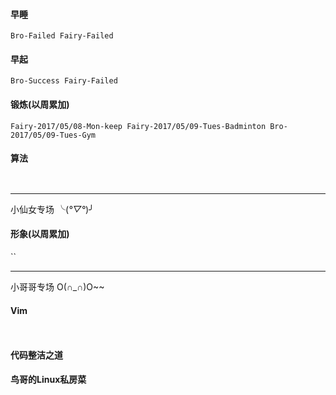 #### 早睡
` Bro-Failed
  Fairy-Failed  `
#### 早起
` Bro-Success
  Fairy-Failed `
#### 锻炼(以周累加)
`Fairy-2017/05/08-Mon-keep
 Fairy-2017/05/09-Tues-Badminton
 Bro-2017/05/09-Tues-Gym`
#### 算法
` `
***
小仙女专场 ╰(*°▽°*)╯
#### 形象(以周累加)
``

*** 
小哥哥专场 O(∩_∩)O~~
#### Vim
` `
#### 代码整洁之道

#### 鸟哥的Linux私房菜


